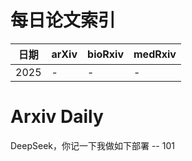 # 每日论文索引

| 日期 | arXiv | bioRxiv | medRxiv |
|------|-------|---------|---------|
| 2025 | - | - | - |






















































# Arxiv Daily


DeepSeek，你记一下我做如下部署 -- 101
